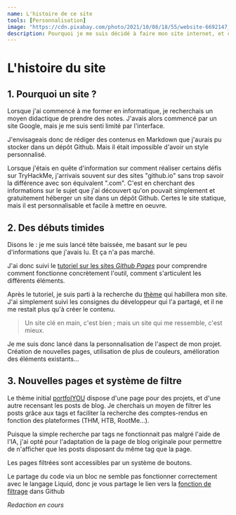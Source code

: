 ```yaml
---
name: L'histoire de ce site
tools: [Personnalisation]
image: "https://cdn.pixabay.com/photo/2021/10/08/18/55/website-6692147_960_720.png"
description: Pourquoi je me suis décidé à faire mon site internet, et comment ?
---
```


# L'histoire du site

## 1. Pourquoi un site ?

Lorsque j'ai commencé à me former en informatique, je recherchais un moyen didactique de prendre des notes. J'avais alors commencé par un site Google, mais je me suis senti limité par l'interface.

J'envisageais donc de rédiger des contenus en Markdown que j'aurais pu stocker dans un dépôt Github. Mais il était impossible d'avoir un style personnalisé.

Lorsque j'étais en quête d'information sur comment réaliser certains défis sur TryHackMe, j'arrivais souvent sur des sites "github.io" sans trop savoir la différence avec son équivalent ".com". C'est en cherchant des informations sur le sujet que j'ai découvert qu'on pouvait simplement et gratuitement héberger un site dans un dépôt Github. Certes le site statique, mais il est personnalisable et facile à mettre en oeuvre.

## 2. Des débuts timides

Disons le : je me suis lancé tête baissée, me basant sur le peu d'informations que j'avais lu. Et ça n'a pas marché.

J'ai donc suivi le [tutoriel sur les sites *Github Pages*](https://github.com/skills/github-pages) pour comprendre comment fonctionne concrètement l'outil, comment s'articulent les différents éléments.

Après le tutoriel, je suis parti à la recherche du [thème](https://github.com/topics/jekyll-theme) qui habillera mon site. J'ai simplement suivi les consignes du développeur qui l'a partagé, et il ne me restait plus qu'à créer le contenu.

>Un site clé en main, c'est bien ; mais un site qui me ressemble, c'est mieux.

Je me suis donc lancé dans la personnalisation de l'aspect de mon projet. Création de nouvelles pages, utilisation de plus de couleurs, amélioration des éléments existants...

## 3. Nouvelles pages et système de filtre

Le thème initial [portfolYOU](https://github.com/yousinix/portfolYOU) dispose d'une page pour des projets, et d'une autre recensant les posts de blog. Je cherchais un moyen de filtrer les posts grâce aux tags et faciliter la recherche des comptes-rendus en fonction des plateformes (THM, HTB, RootMe...).

Puisque la simple recherche par tags ne fonctionnait pas malgré l'aide de l'IA, j'ai opté pour l'adaptation de la page de blog originale pour permettre de n'afficher que les posts disposant du même tag que la page.

Les pages filtrées sont accessibles par un système de boutons.

Le partage du code via un bloc ne semble pas fonctionner correctement avec le langage Liquid, donc je vous partage le lien vers la [fonction de filtrage](https://github.com/TiFloF29/Hackmin/blob/main/_includes/blog/filtered_posts.html) dans Github

<div class="text-center">
    <i class="fa-solid fa-1xl text-info">Redaction en cours</i><br />
    <i class="fa-solid fa-spinner fa-spin-pulse fa-2xl text-info mt-3"></i>
</div>
